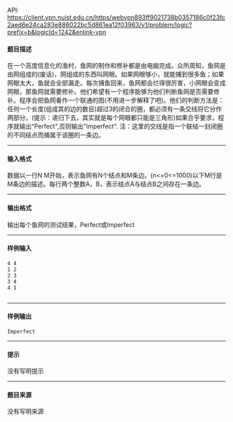API: https://client.vpn.nuist.edu.cn/https/webvpn893ff9021738b0357186c0f23fc2aed6e24ca283e886022bc5d861ea12f03963/v1/problem/logic?prefix=b&logicId=1242&enlink-vpn

#### 题目描述

在一个高度信息化的渔村，鱼网的制作和修补都是由电脑完成。众所周知，鱼网是由网组成的(废话)，网组成的东西叫网眼。如果网眼够小，就能捕到很多鱼；如果网眼太大，鱼就会全部漏走。每次捕鱼回来，鱼网都会烂得很厉害，小网眼会变成网眼，那鱼网就需要修补。他们希望有一个程序能够为他们判断鱼网是否需要修补。程序会把鱼网看作一个联通的图(不用进一步解释了吧)。他们的判断方法是：任何一个长度(组成其的边的数目)超过3的闭合的圈，都必须有一条交线将它分作两部分。(提示：递归下去，其实就是每个网眼都只能是三角形)如果合乎要求，程序就输出“Perfect",否则输出"Imperfect". 注：这里的交线是指一个联结一封闭圈的不同结点而捕属于该圈的一条边。

---

#### 输入格式

数据以一行N M开始，表示鱼网有N个结点和M条边。(n<=0<=1000)以下M行是M条边的描述。每行两个整数A，B，表示结点A与结点B之间存在一条边。

---

#### 输出格式

输出每个鱼网的测试结果，Perfect或Imperfect

---

#### 样例输入
```
4 4
1 2
2 3
3 4
4 1


```

---

#### 样例输出
```
Imperfect
```

---

#### 提示

没有写明提示

---

#### 题目来源

没有写明来源